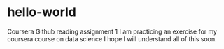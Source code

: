 # hello-world
Coursera Github reading assignment 1
I am practicing an exercise for my coursera course on data science
I hope I will understand all of this soon. 
